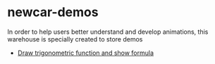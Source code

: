 # newcar-demos

In order to help users better understand and develop animations, this warehouse is specially created to store demos

- [Draw trigonometric function and show formula]()

